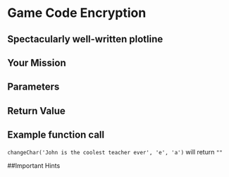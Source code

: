 # Game Code Encryption

## Spectacularly well-written plotline



## Your Mission 



## Parameters



## Return Value



## Example function call

`changeChar('John is the coolest teacher ever', 'e', 'a')` will return  `""`

##Important Hints


